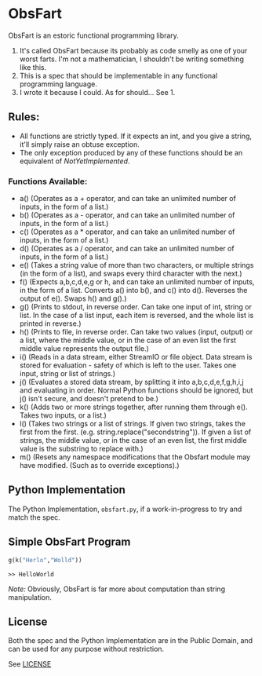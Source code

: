 # ObsFart

ObsFart is an estoric functional programming library.

1. It's called ObsFart because its probably as code smelly as one of your worst farts. I'm not a mathematician, I shouldn't be writing something like this.
2. This is a spec that should be implementable in any functional programming language.
3. I wrote it because I could. As for should... See 1.

## Rules:

* All functions are strictly typed. If it expects an int, and you give a string, it'll simply raise an obtuse exception.
* The only exception produced by any of these functions should be an equivalent of *NotYetImplemented*.

### Functions Available:

* a() (Operates as a + operator, and can take an unlimited number of inputs, in the form of a list.)
* b() (Operates as a - operator, and can take an unlimited number of inputs, in the form of a list.)
* c() (Operates as a * operator, and can take an unlimited number of inputs, in the form of a list.)
* d() (Operates as a / operator, and can take an unlimited number of inputs, in the form of a list.)
* e() (Takes a string value of more than two characters, or multiple strings (in the form of a list), and swaps every third character with the next.)
* f() (Expects a,b,c,d,e,g or h, and can take an unlimited number of inputs, in the form of a list. Converts a() into b(), and c() into d(). Reverses the output 
of e(). Swaps h() and g().)
* g() (Prints to stdout, in reverse order. Can take one input of int, string or list. In the case of a list input, each item is reversed, and the whole list is printed in reverse.)
* h() (Prints to file, in reverse order. Can take two values (input, output) or a list, where the middle value, or in the case of an even list the first middle value represents the output file.)
* i() (Reads in a data stream, either StreamIO or file object. Data stream is stored for evaluation - safety of which is left to the user. Takes one input, string or list of strings.)
* j() (Evaluates a stored data stream, by splitting it into a,b,c,d,e,f,g,h,i,j and evaluating in order. Normal Python functions should be ignored, but j() isn't secure, and doesn't pretend to be.)
* k() (Adds two or more strings together, after running them through e(). Takes two inputs, or a list.)
* l() (Takes two strings or a list of strings. If given two strings, takes the first from the first. (e.g. string.replace("secondstring")). If given a list of strings, the middle value, or in the case of an even list, the first middle value is the substring to replace with.)
* m() (Resets any namespace modifications that the Obsfart module may have modified. (Such as to override exceptions).)

## Python Implementation

The Python Implementation, ```obsfart.py```, if a work-in-progress to try and match the spec.

## Simple ObsFart Program

```python
g(k("Herlo","Wolld"))
```

```
>> HelloWorld
```

*Note:* Obviously, ObsFart is far more about computation than string manipulation.

## License

Both the spec and the Python Implementation are in the Public Domain, and can be used for any purpose without restriction.

See [LICENSE](LICENSE)
